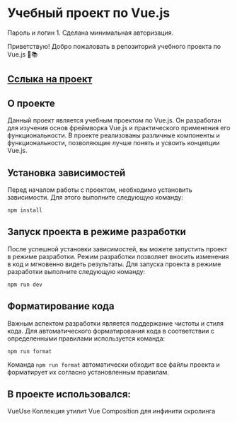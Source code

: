 # Учебный проект по Vue.js

Пароль и логин 1. Сделана минимальная авторизация.

Приветствую! Добро пожаловать в репозиторий учебного проекта по Vue.js 🌟📚
## [Сслыка на проект](https://jazzy-nasturtium-ff31e0.netlify.app/)

## О проекте

Данный проект является учебным проектом по Vue.js. Он разработан для изучения основ фреймворка Vue.js и практического применения его функциональности. В проекте реализованы различные компоненты и функциональности, позволяющие лучше понять и усвоить концепции Vue.js.

## Установка зависимостей

Перед началом работы с проектом, необходимо установить зависимости. Для этого выполните следующую команду:

```
npm install
```

## Запуск проекта в режиме разработки

После успешной установки зависимостей, вы можете запустить проект в режиме разработки. Режим разработки позволяет вносить изменения в код и мгновенно видеть результаты. Для запуска проекта в режиме разработки выполните следующую команду:

```
npm run dev
```

## Форматирование кода

Важным аспектом разработки является поддержание чистоты и стиля кода. Для автоматического форматирования кода в соответствии с определенными правилами используется команда:

```
npm run format
```

Команда `npm run format` автоматически обходит все файлы проекта и форматирует их согласно установленным правилам.

## В проекте использовался:
VueUse
Коллекция утилит Vue Composition для инфинити скролинга